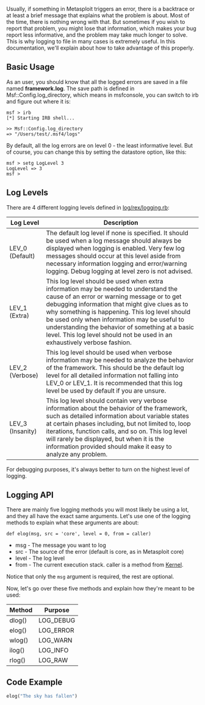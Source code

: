 Usually, if something in Metasploit triggers an error, there is a backtrace or at least a brief message that explains what the problem is about. Most of the time, there is nothing wrong with that. But sometimes if you wish to report that problem, you might lose that information, which makes your bug report less informative, and the problem may take much longer to solve. This is why logging to file in many cases is extremely useful. In this documentation, we'll explain about how to take advantage of this properly.

## Basic Usage

As an user, you should know that all the logged errors are saved in a file named **framework.log**. The save path is defined in Msf::Config.log_directory, which means in msfconsole, you can switch to irb and figure out where it is:

```
msf > irb
[*] Starting IRB shell...

>> Msf::Config.log_directory
=> "/Users/test/.msf4/logs"
```

By default, all the log errors are on level 0 - the least informative level. But of course, you can change this by setting the datastore option, like this:


```msf
msf > setg LogLevel 3
LogLevel => 3
msf >
```

## Log Levels

There are 4 different logging levels defined in [log/rex/logging.rb](https://github.com/rapid7/metasploit-framework/blob/master/lib/rex/logging.rb):

Log Level | Description
--------- | -----------
LEV_0 (Default) | The default log level if none is specified. It should be used when a log message should always be displayed when logging is enabled. Very few log messages should occur at this level aside from necessary information logging and error/warning logging.  Debug logging at level zero is not advised.
LEV_1 (Extra) | This log level should be used when extra information may be needed to understand the cause of an error or warning message or to get debugging information that might give clues as to why something is happening. This log level should be used only when information may be useful to understanding the behavior of something at a basic level.  This log level should not be used in an exhaustively verbose fashion.
LEV_2 (Verbose) | This log level should be used when verbose information may be needed to analyze the behavior of the framework.  This should be the default log level for all detailed information not falling into LEV_0 or LEV_1. It is recommended that this log level be used by default if you are unsure.
LEV_3 (Insanity) | This log level should contain very verbose information about the behavior of the framework, such as detailed information about variable states at certain phases including, but not limited to, loop iterations, function calls, and so on.  This log level will rarely be displayed, but when it is the information provided should make it easy to analyze any problem.

For debugging purposes, it's always better to turn on the highest level of logging.

## Logging API

There are mainly five logging methods you will most likely be using a lot, and they all have the exact same arguments. Let's use one of the logging methods to explain what these arguments are about:

```
def elog(msg, src = 'core', level = 0, from = caller)
```

* msg - The message you want to log
* src - The source of the error (default is core, as in Metasploit core)
* level - The log level
* from - The current execution stack. caller is a method from [Kernel](http://www.ruby-doc.org/core-2.1.3/Kernel.html#method-i-caller).

Notice that only the ```msg``` argument is required, the rest are optional.

Now, let's go over these five methods and explain how they're meant to be used:

Method | Purpose
------ | -------
dlog() | LOG_DEBUG
elog() | LOG_ERROR
wlog() | LOG_WARN
ilog() | LOG_INFO
rlog() | LOG_RAW

## Code Example

```ruby
elog("The sky has fallen")
```
